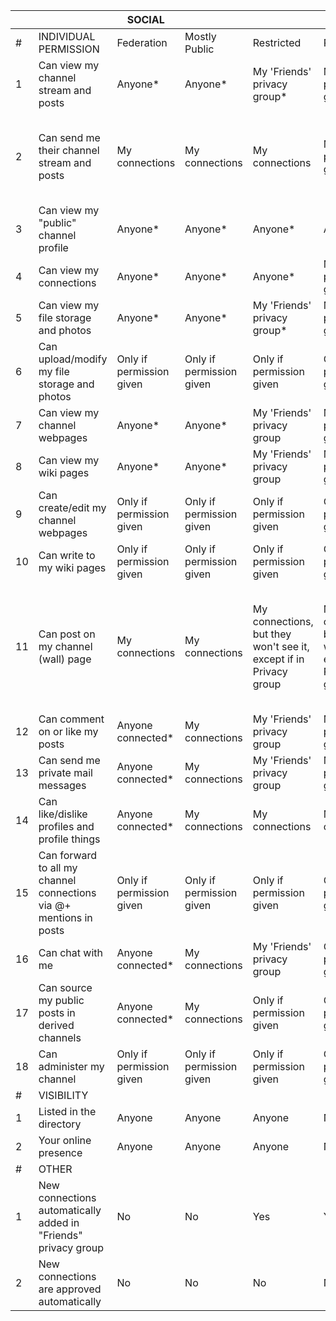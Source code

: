 |  |  | SOCIAL |  |  |  | FORUM |  |  | FEED |  |
|----|--------------------------------------------------------------------|--------------------------|--------------------------|-------------------------------------------------------------------|-------------------------------------------------------------------|--------------------------|-------------------------------------------------------------------|----------------------------------------------------------------------------------------------|--------------------------|-------------------------------------------------------------------|
| # | INDIVIDUAL PERMISSION | Federation | Mostly Public | Restricted | Private | Mostly Public | Restricted | Private | Mostly Public | Restricted |
| 1 | Can view my channel stream and posts | Anyone* | Anyone* | My 'Friends' privacy group* | My 'Friends' privacy group* | Anyone* | My 'Friends' privacy group* | My 'Friends' privacy group* | Anyone* | My 'Friends' privacy group* |
| 2 | Can send me their channel stream and posts | My connections | My connections | My connections | My 'Friends' privacy group | Only if permission given | Only if permission given | Only if permission given + Posts only via wall (!mention is disabled) | My connections | My connections |
| 3 | Can view my "public" channel profile | Anyone* | Anyone* | Anyone* | Anyone* | Anyone* | Anyone* | Anyone | Anyone* | Anyone* |
| 4 | Can view my connections | Anyone* | Anyone* | Anyone* | My 'Friends' privacy group | Anyone* | Anyone* | My connections | Anyone* | Anyone* |
| 5 | Can view my file storage and photos | Anyone* | Anyone* | My 'Friends' privacy group* | My 'Friends' privacy group | Anyone* | My 'Friends' privacy group* | My 'Friends' privacy group | Anyone* | My 'Friends' privacy group |
| 6 | Can upload/modify my file storage and photos | Only if permission given | Only if permission given | Only if permission given | Only if permission given | Only if permission given | Only if permission given | Only if permission given | Only if permission given | Only if permission given |
| 7 | Can view my channel webpages | Anyone* | Anyone* | My 'Friends' privacy group | My 'Friends' privacy group | Anyone* | My 'Friends' privacy group* | My 'Friends' privacy group | Anyone* | My 'Friends' privacy group |
| 8 | Can view my wiki pages | Anyone* | Anyone* | My 'Friends' privacy group | My 'Friends' privacy group | Anyone* | My 'Friends' privacy group* | My 'Friends' privacy group | Anyone* | My 'Friends' privacy group |
| 9 | Can create/edit my channel webpages | Only if permission given | Only if permission given | Only if permission given | Only if permission given | Only if permission given | Only if permission given | Only if permission given | Only if permission given | Only if permission given |
| 10 | Can write to my wiki pages | Only if permission given | Only if permission given | Only if permission given | Only if permission given | Only if permission given | Only if permission given | Only if permission given | Only if permission given | Only if permission given |
| 11 | Can post on my channel (wall) page | My connections | My connections | My connections, but they won't see it, except if in Privacy group | My connections, but they won't see it, except if in Privacy group | My connections | My connections, but they won't see it, except if in Privacy group | My connections, but they won't see it, except if in Privacy group. They can't override that. | My connections | My connections, but they won't see it, except if in Privacy group |
| 12 | Can comment on or like my posts | Anyone connected* | My connections | My 'Friends' privacy group | My 'Friends' privacy group | My connections | My 'Friends' privacy group | My 'Friends' privacy group | My connections | My 'Friends' privacy group |
| 13 | Can send me private mail messages | Anyone connected* | My connections | My 'Friends' privacy group | My 'Friends' privacy group | My connections | My connections | My connections | My connections | My 'Friends' privacy group |
| 14 | Can like/dislike profiles and profile things | Anyone connected* | My connections | My connections | My connections | My connections | My connections | My connections | My connections | My connections |
| 15 | Can forward to all my channel connections via @+ mentions in posts | Only if permission given | Only if permission given | Only if permission given | Only if permission given | My connections | My 'Friends' privacy group | My 'Friends' privacy group | Only if permission given | Only if permission given |
| 16 | Can chat with me | Anyone connected* | My connections | My 'Friends' privacy group | Only if permission given | My connections | My connections | My connections | My connections | Only if permission given |
| 17 | Can source my public posts in derived channels | Anyone connected* | My connections | Only if permission given | Only if permission given | My connections | Only if permission given | Only if permission given | My connections | My connections |
| 18 | Can administer my channel | Only if permission given | Only if permission given | Only if permission given | Only if permission given | Only if permission given | Only if permission given | Only if permission given | Only if permission given | Only if permission given |
| # | VISIBILITY |  |  |  |  |  |  |  |  |  |
| 1 | Listed in the directory | Anyone | Anyone | Anyone | No | Anyone | Anyone | No | Anyone | No |
| 2 | Your online presence | Anyone | Anyone | Anyone | No one | No one | No one | No one | No one | No one |
| # | OTHER |  |  |  |  |  |  |  |  |  |
| 1 | New connections automatically added in "Friends" privacy group | No | No | Yes | Yes | No | Yes | Yes | No | Yes |
| 2 | New connections are approved automatically | No | No | No | No | Yes | No | No | Yes | No |
